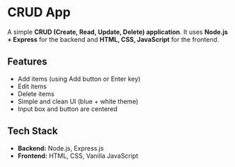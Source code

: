 # CRUD App
A simple **CRUD (Create, Read, Update, Delete) application**. It uses **Node.js + Express** for the backend and **HTML, CSS, JavaScript** for the frontend.

## Features
- Add items (using Add button or Enter key)
- Edit items
- Delete items
- Simple and clean UI (blue + white theme)
- Input box and button are centered

## Tech Stack
- **Backend:** Node.js, Express.js
- **Frontend:** HTML, CSS, Vanilla JavaScript
